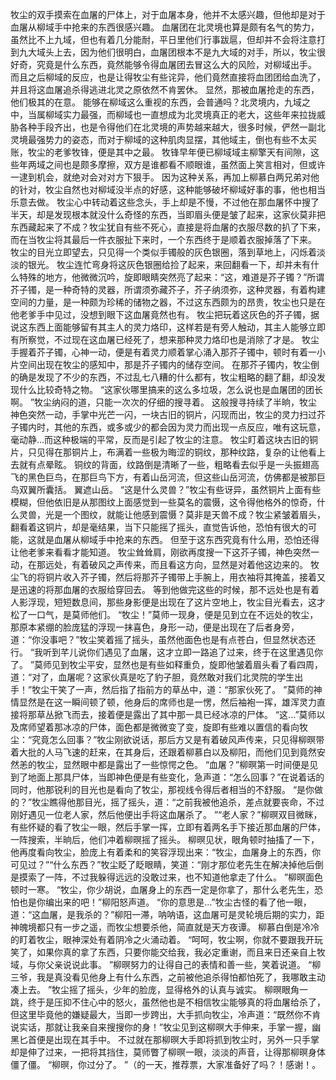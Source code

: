 牧尘的双手摸索在血屠的尸体上，对于血屠本身，他并不太感兴趣，但他却是对于血屠从柳域手中抢来的东西很感兴趣。
血屠团在北灵境也算是颇有名气的势力，虽然比不上九域，但也有着几分能耐，平日里他们行事跋扈，但却并不会将注意打到九大域头上去，因为他们很明白，血屠团根本不是九大域的对手，所以，牧尘很好奇，究竟是什么东西，竟然能够令得血屠团去冒这么大的风险，对柳域出手。
而且之后柳域的反应，也是让得牧尘有些诧异，他们竟然直接将血团团给血洗了，并且将这血屠追杀得逃进北灵之原依然不肯罢休。
显然，那被血屠抢走的东西，他们极其的在意。
能够在柳域这么重视的东西，会普通吗？北灵境内，九域之中，当属柳域实力最强，而柳域也一直想成为北灵境真正的老大，这些年来拉拢威胁各种手段齐出，也是令得他们在北灵境的声势越来越大，很多时候，俨然一副北灵境最强势力的姿态，而对于柳域的这种肌肉显摆，其他域主，倒也有些不太买账，牧尘的老爹牧锋，便是其中之最。
牧锋早年便已柳域域主柳擎天有间隙，这些年两域之间也是颇多摩擦，双方是谁都看不顺眼谁，虽然面上笑言相对，但或许一逮到机会，就绝对会对对方下狠手。
因为这种关系，再加上柳慕白两兄弟对他的针对，牧尘自然也对柳域没半点的好感，这种能够破坏柳域好事的事，他也相当乐意去做。
牧尘心中转动着这些念头，手上却是不慢，不过他在那血屠怀中搜了半天，却是发现根本就没什么奇怪的东西，当即眉头便是皱了起来，这家伙莫非把东西藏起来了不成？牧尘犹自有些不死心，直接是将血屠的衣服尽数的扒了下来，而在当牧尘将其最后一件衣服扯下来时，一个东西终于是顺着衣服掉落了下来。
牧尘的目光立即望去，只见得一个类似手镯般的灰色银圈，落到草地上，闪烁着淡淡的银光。
牧尘连忙弯身将这灰色银圈给捡了起来，来回翻看一下，却并未有什么特殊的地方，他微微沉吟，旋即眼睛突然亮了起来：“这，难道是芥子镯？”所谓芥子镯，是一种奇特的灵器，所谓须弥藏芥子，芥子纳须弥，这种灵器，有着构建空间的力量，是一种颇为珍稀的储物之器，不过这东西颇为的昂贵，牧尘也只是在他老爹手中见过，没想到眼下这血屠竟然也有。
牧尘把玩着这灰色的芥子镯，据说这东西上面能够留有其主人的灵力烙印，这样若是有旁人触动，其主人能够立即有所察觉，不过现在这血屠已经死了，想来那种灵力烙印也是消除了才是。
牧尘手握着芥子镯，心神一动，便是有着灵力顺着掌心涌入那芥子镯中，顿时有着一小片空间出现在牧尘的感知中，那是芥子镯内的储存空间。
在那芥子镯内，牧尘倒的确是发现了不少的东西，不过乱七八糟的什么都有，牧尘粗略的翻了翻，却没发现什么比较奇特之物。
“这家伙哪里搞来的这么多垃圾，怎么说也是血屠团的团长啊。
”牧尘纳闷的道，只能一次次的仔细的搜寻着。
这般搜寻持续了半晌，牧尘神色突然一动，手掌中光芒一闪，一块古旧的铜片，闪现而出，牧尘的灵力扫过芥子镯内时，其他的东西，或多或少的都会因为灵力而出现一点反应，唯有这玩意，毫动静...而这种极端的平常，反而是引起了牧尘的注意。
牧尘盯着这块古旧的铜片，只见得在那铜片上，布满着一些极为晦涩的铜纹，那种纹路，复杂的让他看上去就有点晕眩。
铜纹的背面，纹路倒是清晰了一些，粗略看去似乎是一头振翅高飞的黑色巨鸟，在那巨鸟下方，有着山岳河流，但这些山岳河流，仿佛都是被那巨鸟双翼所囊括。
翼遮山岳。
“这是什么灵兽？”牧尘有些讶异，虽然铜片上面有些模糊，但他依旧是从那图纹上面感觉到一些莫名的震慑，这令得他格外的惊奇，什么灵兽，光是一个图纹，就能让他感到震慑？莫非是天兽不成？牧尘紧皱着眉头，翻看着这铜片，却是毫结果，当下只能摇了摇头，直觉告诉他，恐怕有很大的可能，这就是血屠从柳域手中抢来的东西。
但至于这东西究竟有什么用，恐怕还得让他老爹来看看才能知道。
牧尘耸耸肩，刚欲再度搜一下这芥子镯，神色突然一动，在那远处，有着破风之声传来，而且看这方向，显然是对着他这边来的。
牧尘飞的将铜片收入芥子镯，然后将那芥子镯带上手腕上，用衣袖将其掩盖，接着又是迅速的将那血屠的衣服给穿回去。
等到他做完这些的时候，那不远处也是有着人影浮现，短短数息间，那些身影便是出现在了这片空地上，牧尘目光看去，这才松了一口气，是莫师他们。
“牧尘！”莫师一现身，便是见到立在不远处的牧尘，那原本紧绷的脸庞猛的浮现一抹喜色，身形一动，便是出现在了后者身旁，道：“你没事吧？”牧尘笑着摇了摇头，虽然他面色也是有点苍白，但显然状态还行。
“我听到芊儿说你们遇见了血屠，这才立即一路追了过来，终于在这里遇见你了。
”莫师见到牧尘平安，显然也是有些如释重负，旋即他皱着眉头看了看四周，道：“对了，血屠呢？这家伙真是吃了豹子胆，竟然敢对我们北灵院的学生出手！”牧尘干笑了一声，然后指了指前方的草丛中，道：“那家伙死了。
”莫师的神情显然是在这一瞬间顿了顿，他身后的席师也是一愣，然后袖袍一挥，雄浑灵力直接将那草丛掀飞而去，接着便是露出了其中那一具已经冰凉的尸体。
“这...”莫师以及席师望着那冰凉的尸体，面色都是微微变了变，旋即有些难以置信的看向牧尘：“究竟怎么回事？”牧尘刚欲说话，那后方又是有着破风声传来，只见得柳暝带着大批的人马飞速的赶来，在其身后，还跟着柳慕白以及柳阳，而他们见到竟然安然恙的牧尘，显然眼中都是露出了一些惊愕之色。
“血屠？”柳暝第一时间便是见到了地面上那具尸体，当即神色便是有些变化，急声道：“怎么回事？”在说着话的同时，他那锐利的目光也是看向了牧尘，那视线令得后者相当的不舒服。
“是你做的？”牧尘瞧得他那目光，摇了摇头，道：“之前我被他追杀，差点就要丧命，不过刚好遇见一位老人家，然后他便出手将这血屠杀了。
”“老人家？”柳暝双目微眯，有些怀疑的看了牧尘一眼，然后手掌一挥，立即有着两名手下接近那血屠的尸体，一阵搜索，半晌后，他们冲着柳暝摇了摇头。
柳暝见状，眼角顿时抽搐了一下，他再度看向牧尘，脸庞上有着柔和的笑容浮现出来：“牧尘，血屠身上的东西，你可见过？”“什么东西？”牧尘眨了眨眼睛，笑道：“刚才那位老先生在解决掉他后倒是摸索了一阵，不过我躲得远远的没敢过来，也不知道他拿走了什么。
”柳暝面色顿时一寒。
“牧尘，你少胡说，血屠身上的东西一定是你拿了，那什么老先生，恐怕也是你编出来的吧！”柳阳怒声道。
“你的意思是...”牧尘古怪的看了他一眼，道：“这血屠，是我杀的？”柳阳一滞，呐呐语，这血屠可是灵轮境后期的实力，距神魄境都只有一步之遥，而牧尘想要杀他，简直就是天方夜谭。
柳慕白倒是冷冷的盯着牧尘，眼神深处有着阴冷之火涌动着。
“呵呵，牧尘啊，你就不要跟我开玩笑了，如果你真的拿了东西，只要你能交给我，我必定重谢，而且来日还亲自上牧域，与你父亲说说此事。
”柳暝努力的让得自己的表情和善一些，笑着说道。
“柳三爷，我是真没看见他身上有什么东西，之前被他追杀得怕都怕死了，我哪敢主动凑上去。
”牧尘摇了摇头，少年的脸庞，显得格外的认真与诚实。
柳暝眼角一跳，终于是压抑不住心中的怒火，虽然他也是不相信牧尘能够真的将血屠给杀了，但这里毕竟他的嫌疑最大，当即一步跨出，大手抓向牧尘，冷声道：“既然你不肯说实话，那就让我亲自来搜搜你的身！”牧尘见到这柳暝大手伸来，手掌一握，幽黑匕首便是出现在其手中。
不过就在那柳暝大手即将抓到牧尘时，另外一只手掌却是伸了过来，一把将其挡住，莫师瞥了柳暝一眼，淡淡的声音，让得那柳暝身体僵了僵。
“柳暝，你过分了。
”（的一天，推荐票，大家准备好了吗？！感谢！。
